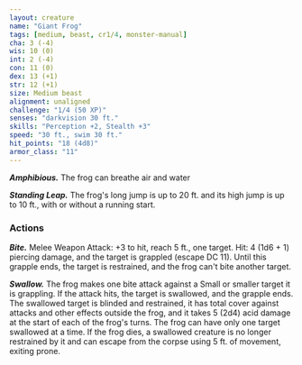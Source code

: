 ```yaml
---
layout: creature
name: "Giant Frog"
tags: [medium, beast, cr1/4, monster-manual]
cha: 3 (-4)
wis: 10 (0)
int: 2 (-4)
con: 11 (0)
dex: 13 (+1)
str: 12 (+1)
size: Medium beast
alignment: unaligned
challenge: "1/4 (50 XP)"
senses: "darkvision 30 ft."
skills: "Perception +2, Stealth +3"
speed: "30 ft., swim 30 ft."
hit_points: "18 (4d8)"
armor_class: "11"
---
```


***Amphibious.*** The frog can breathe air and water

***Standing Leap.*** The frog's long jump is up to 20 ft. and its high jump is up to 10 ft., with or without a running start.

### Actions

***Bite.*** Melee Weapon Attack: +3 to hit, reach 5 ft., one target. Hit: 4 (1d6 + 1) piercing damage, and the target is grappled (escape DC 11). Until this grapple ends, the target is restrained, and the frog can't bite another target.

***Swallow.*** The frog makes one bite attack against a Small or smaller target it is grappling. If the attack hits, the target is swallowed, and the grapple ends. The swallowed target is blinded and restrained, it has total cover against attacks and other effects outside the frog, and it takes 5 (2d4) acid damage at the start of each of the frog's turns. The frog can have only one target swallowed at a time. If the frog dies, a swallowed creature is no longer restrained by it and can escape from the corpse using 5 ft. of movement, exiting prone.
